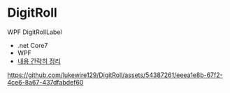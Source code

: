 # DigitRoll
 WPF DigitRollLabel

- .net Core7
- WPF
- [내용 간략히 정리](https://blog.naver.com/lukewire129/223187637799)



https://github.com/lukewire129/DigitRoll/assets/54387261/eeea1e8b-67f2-4ce6-8a67-437dfabdef60

